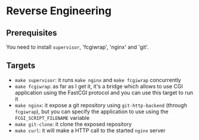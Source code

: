 # Reverse Engineering

## Prerequisites
You need to install `supervisor`, 'fcgiwrap', 'nginx' and 'git'.

## Targets
* `make supervisor`: it runs `make nginx` and `make fcgiwrap` concurrently
* `make fcgiwrap`: as far as I get it, it's a bridge which allows to use CGI application using the FastCGI protocol and you can use this target to run it
* `make nginx`: it expose a git repository using `git-http-backend` (through `fcgiwrap`), but you can specify the application to use using the `FCGI_SCRIPT_FILENAME` variable
* `make git-clone`: it clone the exposed repository
* `make curl`: it will make a HTTP call to the started `nginx` server

